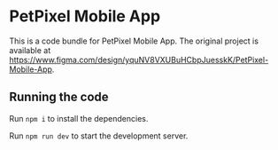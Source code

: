 
  # PetPixel Mobile App

  This is a code bundle for PetPixel Mobile App. The original project is available at https://www.figma.com/design/yquNV8VXUBuHCbpJuesskK/PetPixel-Mobile-App.

  ## Running the code

  Run `npm i` to install the dependencies.

  Run `npm run dev` to start the development server.
  